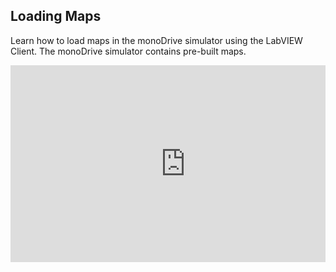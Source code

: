 ## Loading Maps

Learn how to load maps in the monoDrive simulator using the LabVIEW Client. The monoDrive simulator contains pre-built maps.

<div style="position: relative; padding-bottom: 56.25%; height: 0; overflow: hidden; max-width: 100%; height: auto;">
<iframe width="560" height="315" src="https://www.youtube.com/embed/8bI90MKJG7k" frameborder="0" allow="accelerometer; autoplay; encrypted-media; gyroscope; picture-in-picture" allowfullscreen></iframe>
</div>
